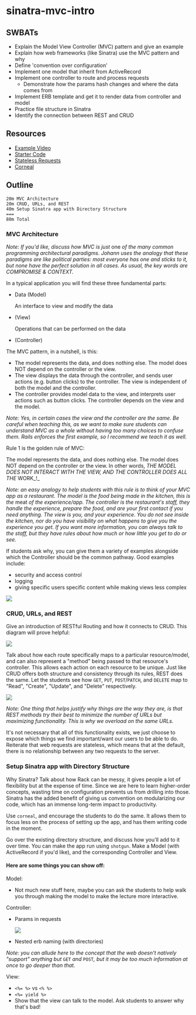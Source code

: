 # sinatra-mvc-intro

## SWBATs

* Explain the Model View Controller \(MVC\) pattern and give an example
* Explain how web frameworks \(like Sinatra\) use the MVC pattern and why
* Define 'convention over configuration'
* Implement one model that inherit from ActiveRecord
* Implement one controller to route and process requests
  * Demonstrate how the params hash changes and where the data comes from
* Implement ERB template and get it to render data from controller and model
* Practice file structure in Sinatra
* Identify the connection between REST and CRUD

## Resources

* [Example Video](https://youtu.be/hHM9mRlynXM)
* [Starter Code](https://github.com/learn-co-curriculum/lectures-starter-code/tree/master/sinatra/sinatra-mvc-intro)
* [Stateless Requests](https://stackoverflow.com/questions/13200152/why-say-that-http-is-a-stateless-protocol)
* [Corneal](https://github.com/thebrianemory/corneal)

## Outline

```text
20m MVC Architecture
20m CRUD, URLs, and REST
40m Setup Sinatra app with Directory Structure
===
80m Total
```

### MVC Architecture

_Note: If you'd like, discuss how MVC is just_ one _of the many common programming architectural paradigms. Johann uses the analogy that these paradigms are like political parties: most everyone has one and sticks to it, but none have the perfect solution in all cases. As usual, the key words are COMPROMISE & CONTEXT._

In a typical application you will find these three fundamental parts:

* Data \(Model\)

  An interface to view and modify the data

* \(View\)

  Operations that can be performed on the data

* \(Controller\)

The MVC pattern, in a nutshell, is this:

* The model represents the data, and does nothing else. The model does NOT depend on the controller or the view.
* The view displays the data through the controller, and sends user actions \(e.g. button clicks\) to the controller. The view is independent of both the model and the controller.
* The controller provides model data to the view, and interprets user actions such as button clicks. The controller depends on the view and the model.

_Note: Yes, in certain cases the view and the controller are the same. Be careful when teaching this, as we want to make sure students can understand MVC as a whole without having too many choices to confuse them. Rails enforces the first example, so I recommend we teach it as well._

Rule 1 is the golden rule of MVC:

The model represents the data, and does nothing else. The model does NOT depend on the controller or the view. In other words, _THE MODEL DOES NOT INTERACT WITH THE VIEW, AND THE CONTROLLER DOES ALL THE_ WORK_!_

_Note: an easy analogy to help students with this rule is to think of your MVC app as a restaurant. The model is the food being made in the kitchen, this is the_ meat _of the experience/app. The controller is the restaurant's staff, they handle the experience, prepare the food, and are your first contact if you need anything. The view is you, and your experience. You do not see inside the kitchen, nor do you have visibility on what happens to give you the experience you get. If you want more information, you can always talk to the staff, but they have rules about how much or how little you get to do or see._

If students ask why, you can give them a variety of examples alongside which the Controller should be the common pathway. Good examples include:

* security and access control
* logging
* giving specific users specific content while making views less complex

![](/assets/m2_sinatra_request.jpg)

### CRUD, URLs, and REST

Give an introduction of RESTful Routing and how it connects to CRUD. This diagram will prove helpful:

![](/assets/m2_sinatra_crud.jpg)

Talk about how each route specifically maps to a particular resource/model, and can also represent a "method" being passed to that resource's controller. This allows each action on each resource to be unique. Just like CRUD offers both structure and consistency through its rules, REST does the same. Let the students see how `GET`, `PUT`, `POST`/`PATCH`, and `DELETE` map to "Read", "Create", "Update", and "Delete" respectively.

![](/assets/m2_sinatra_rest.png)

_Note: One thing that helps justify why things are the way they are, is that REST methods try their best to minimize the number of URLs but maximizing functionality. This is why we overload on the same URLs._

It's not necessary that all of this functionality exists, we just choose to expose which things we find important/want our users to be able to do. Reiterate that web requests are stateless, which means that at the default, there is no relationship between any two requests to the server.

### Setup Sinatra app with Directory Structure

Why Sinatra? Talk about how Rack can be messy, it gives people a lot of flexibility but at the expense of time. Since we are here to learn higher-order concepts, wasting time on configuration prevents us from drilling into those. Sinatra has the added benefit of giving us convention on modularizing our code, which has an immense long-term impact to productivity.

Use `corneal`, and encourage the students to do the same. It allows them to focus less on the process of setting up the app, and has them writing code in the moment.

Go over the existing directory structure, and discuss how you'll add to it over time. You can make the app run using `shotgun`. Make a Model \(with ActiveRecord if you'd like\), and the corresponding Controller and View.

#### Here are some things you can show off:

Model:

* Not much new stuff here, maybe you can ask the students to help walk you through making the model to make the lecture more interactive.

Controller:

* Params in requests

  ![](/assets/m2_sinatra_routing_code.jpg)

* Nested erb naming \(with directories\)

_Note: you can allude here to the concept that the web doesn't natively "support" anything but_ `GET` _and_ `POST`_, but it may be too much information at once to go deeper than that._

View:

* `<%= %>` vs `<% %>`
* `<%= yield %>`
* Show that the view can talk to the model. Ask students to answer why that's bad!

